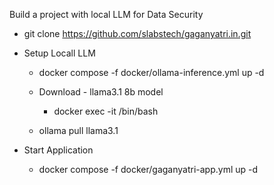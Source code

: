 Build a project with local LLM for Data Security

- git clone https://github.com/slabstech/gaganyatri.in.git

- Setup Locall LLM
    - docker compose -f docker/ollama-inference.yml up -d

    - Download - llama3.1 8b model
        - docker exec -it <ContainerID>  /bin/bash
    - ollama pull llama3.1

- Start Application
    - docker compose -f docker/gaganyatri-app.yml up -d